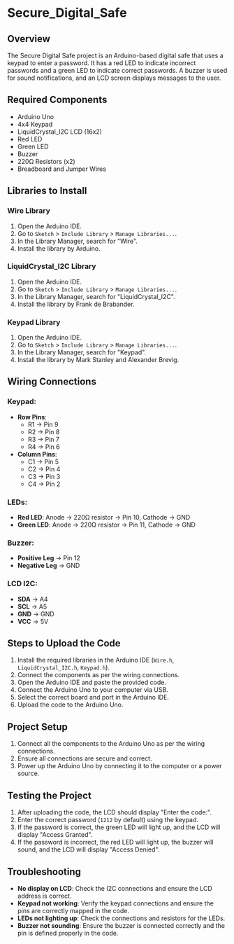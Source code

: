 # Secure_Digital_Safe

## Overview
The Secure Digital Safe project is an Arduino-based digital safe that uses a keypad to enter a password. It has a red LED to indicate incorrect passwords and a green LED to indicate correct passwords. A buzzer is used for sound notifications, and an LCD screen displays messages to the user.

## Required Components
- Arduino Uno
- 4x4 Keypad
- LiquidCrystal_I2C LCD (16x2)
- Red LED
- Green LED
- Buzzer
- 220Ω Resistors (x2)
- Breadboard and Jumper Wires

## Libraries to Install

### Wire Library
1. Open the Arduino IDE.
2. Go to `Sketch` > `Include Library` > `Manage Libraries...`.
3. In the Library Manager, search for "Wire".
4. Install the library by Arduino.

### LiquidCrystal_I2C Library
1. Open the Arduino IDE.
2. Go to `Sketch` > `Include Library` > `Manage Libraries...`.
3. In the Library Manager, search for "LiquidCrystal_I2C".
4. Install the library by Frank de Brabander.

### Keypad Library
1. Open the Arduino IDE.
2. Go to `Sketch` > `Include Library` > `Manage Libraries...`.
3. In the Library Manager, search for "Keypad".
4. Install the library by Mark Stanley and Alexander Brevig.

## Wiring Connections
### Keypad:
- **Row Pins**:
  - R1 -> Pin 9
  - R2 -> Pin 8
  - R3 -> Pin 7
  - R4 -> Pin 6
- **Column Pins**:
  - C1 -> Pin 5
  - C2 -> Pin 4
  - C3 -> Pin 3
  - C4 -> Pin 2

### LEDs:
- **Red LED**: Anode -> 220Ω resistor -> Pin 10, Cathode -> GND
- **Green LED**: Anode -> 220Ω resistor -> Pin 11, Cathode -> GND

### Buzzer:
- **Positive Leg** -> Pin 12
- **Negative Leg** -> GND

### LCD I2C:
- **SDA** -> A4
- **SCL** -> A5
- **GND** -> GND
- **VCC** -> 5V

## Steps to Upload the Code
1. Install the required libraries in the Arduino IDE (`Wire.h`, `LiquidCrystal_I2C.h`, `Keypad.h`).
2. Connect the components as per the wiring connections.
3. Open the Arduino IDE and paste the provided code.
4. Connect the Arduino Uno to your computer via USB.
5. Select the correct board and port in the Arduino IDE.
6. Upload the code to the Arduino Uno.

## Project Setup
1. Connect all the components to the Arduino Uno as per the wiring connections.
2. Ensure all connections are secure and correct.
3. Power up the Arduino Uno by connecting it to the computer or a power source.

## Testing the Project
1. After uploading the code, the LCD should display "Enter the code:".
2. Enter the correct password (`1212` by default) using the keypad.
3. If the password is correct, the green LED will light up, and the LCD will display "Access Granted".
4. If the password is incorrect, the red LED will light up, the buzzer will sound, and the LCD will display "Access Denied".

## Troubleshooting
- **No display on LCD**: Check the I2C connections and ensure the LCD address is correct.
- **Keypad not working**: Verify the keypad connections and ensure the pins are correctly mapped in the code.
- **LEDs not lighting up**: Check the connections and resistors for the LEDs.
- **Buzzer not sounding**: Ensure the buzzer is connected correctly and the pin is defined properly in the code.
